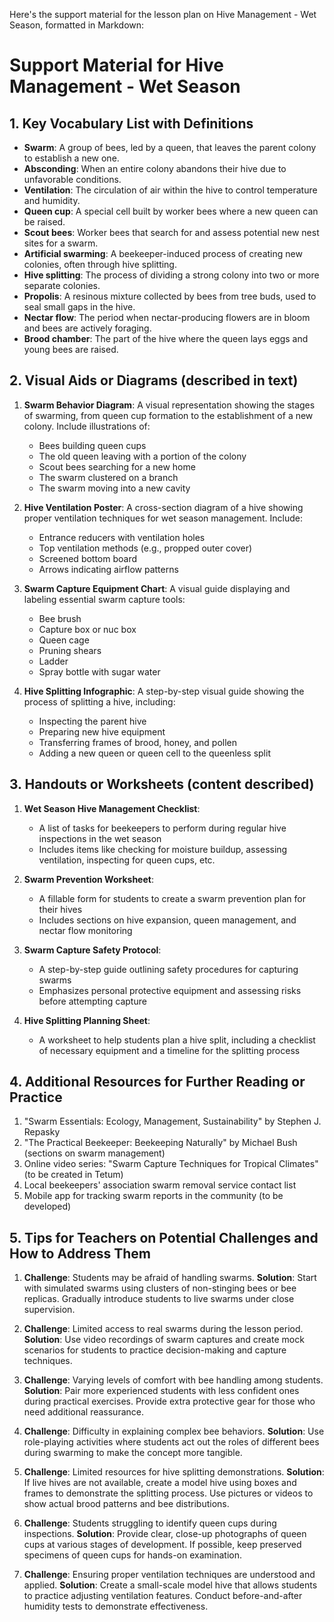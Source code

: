 Here's the support material for the lesson plan on Hive Management - Wet Season, formatted in Markdown:

# Support Material for Hive Management - Wet Season

## 1. Key Vocabulary List with Definitions

- **Swarm**: A group of bees, led by a queen, that leaves the parent colony to establish a new one.
- **Absconding**: When an entire colony abandons their hive due to unfavorable conditions.
- **Ventilation**: The circulation of air within the hive to control temperature and humidity.
- **Queen cup**: A special cell built by worker bees where a new queen can be raised.
- **Scout bees**: Worker bees that search for and assess potential new nest sites for a swarm.
- **Artificial swarming**: A beekeeper-induced process of creating new colonies, often through hive splitting.
- **Hive splitting**: The process of dividing a strong colony into two or more separate colonies.
- **Propolis**: A resinous mixture collected by bees from tree buds, used to seal small gaps in the hive.
- **Nectar flow**: The period when nectar-producing flowers are in bloom and bees are actively foraging.
- **Brood chamber**: The part of the hive where the queen lays eggs and young bees are raised.

## 2. Visual Aids or Diagrams (described in text)

1. **Swarm Behavior Diagram**: A visual representation showing the stages of swarming, from queen cup formation to the establishment of a new colony. Include illustrations of:
   - Bees building queen cups
   - The old queen leaving with a portion of the colony
   - Scout bees searching for a new home
   - The swarm clustered on a branch
   - The swarm moving into a new cavity

2. **Hive Ventilation Poster**: A cross-section diagram of a hive showing proper ventilation techniques for wet season management. Include:
   - Entrance reducers with ventilation holes
   - Top ventilation methods (e.g., propped outer cover)
   - Screened bottom board
   - Arrows indicating airflow patterns

3. **Swarm Capture Equipment Chart**: A visual guide displaying and labeling essential swarm capture tools:
   - Bee brush
   - Capture box or nuc box
   - Queen cage
   - Pruning shears
   - Ladder
   - Spray bottle with sugar water

4. **Hive Splitting Infographic**: A step-by-step visual guide showing the process of splitting a hive, including:
   - Inspecting the parent hive
   - Preparing new hive equipment
   - Transferring frames of brood, honey, and pollen
   - Adding a new queen or queen cell to the queenless split

## 3. Handouts or Worksheets (content described)

1. **Wet Season Hive Management Checklist**:
   - A list of tasks for beekeepers to perform during regular hive inspections in the wet season
   - Includes items like checking for moisture buildup, assessing ventilation, inspecting for queen cups, etc.

2. **Swarm Prevention Worksheet**:
   - A fillable form for students to create a swarm prevention plan for their hives
   - Includes sections on hive expansion, queen management, and nectar flow monitoring

3. **Swarm Capture Safety Protocol**:
   - A step-by-step guide outlining safety procedures for capturing swarms
   - Emphasizes personal protective equipment and assessing risks before attempting capture

4. **Hive Splitting Planning Sheet**:
   - A worksheet to help students plan a hive split, including a checklist of necessary equipment and a timeline for the splitting process

## 4. Additional Resources for Further Reading or Practice

1. "Swarm Essentials: Ecology, Management, Sustainability" by Stephen J. Repasky
2. "The Practical Beekeeper: Beekeeping Naturally" by Michael Bush (sections on swarm management)
3. Online video series: "Swarm Capture Techniques for Tropical Climates" (to be created in Tetum)
4. Local beekeepers' association swarm removal service contact list
5. Mobile app for tracking swarm reports in the community (to be developed)

## 5. Tips for Teachers on Potential Challenges and How to Address Them

1. **Challenge**: Students may be afraid of handling swarms.
   **Solution**: Start with simulated swarms using clusters of non-stinging bees or bee replicas. Gradually introduce students to live swarms under close supervision.

2. **Challenge**: Limited access to real swarms during the lesson period.
   **Solution**: Use video recordings of swarm captures and create mock scenarios for students to practice decision-making and capture techniques.

3. **Challenge**: Varying levels of comfort with bee handling among students.
   **Solution**: Pair more experienced students with less confident ones during practical exercises. Provide extra protective gear for those who need additional reassurance.

4. **Challenge**: Difficulty in explaining complex bee behaviors.
   **Solution**: Use role-playing activities where students act out the roles of different bees during swarming to make the concept more tangible.

5. **Challenge**: Limited resources for hive splitting demonstrations.
   **Solution**: If live hives are not available, create a model hive using boxes and frames to demonstrate the splitting process. Use pictures or videos to show actual brood patterns and bee distributions.

6. **Challenge**: Students struggling to identify queen cups during inspections.
   **Solution**: Provide clear, close-up photographs of queen cups at various stages of development. If possible, keep preserved specimens of queen cups for hands-on examination.

7. **Challenge**: Ensuring proper ventilation techniques are understood and applied.
   **Solution**: Create a small-scale model hive that allows students to practice adjusting ventilation features. Conduct before-and-after humidity tests to demonstrate effectiveness.